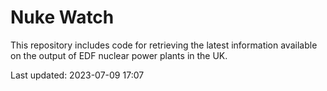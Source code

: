 # Nuke Watch

This repository includes code for retrieving the latest information available on the output of EDF nuclear power plants in the UK.

Last updated: 2023-07-09 17:07